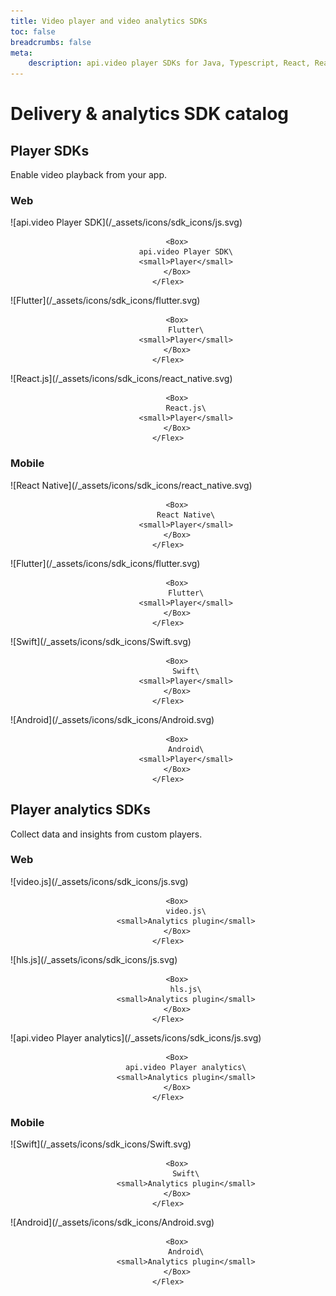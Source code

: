 ```yaml
---
title: Video player and video analytics SDKs
toc: false
breadcrumbs: false
meta: 
    description: api.video player SDKs for Java, Typescript, React, React Native, Flutter, Swift, and Kotlin.
---
```


<div class="section-header no-toc">

# Delivery & analytics SDK catalog

</div>

## Player SDKs

Enable video playback from your app.

### Web

<Grid cols="2" gap="3">
<Card href="././apivideo-player-sdk.md" pad="0">
    <Flex gap="2" pad="2" align="center">
        <Box>![api.video Player SDK](/_assets/icons/sdk_icons/js.svg)</Box>

        <Box>
            api.video Player SDK\
            <small>Player</small>
        </Box>
    </Flex>
</Card>

<Card href="././apivideo-flutter-player.md" pad="0">
    <Flex gap="2" pad="2" align="center">
        <Box>![Flutter](/_assets/icons/sdk_icons/flutter.svg)</Box>

        <Box>
            Flutter\
            <small>Player</small>
        </Box>
    </Flex>
</Card>

<Card href="././apivideo-react-player.md" pad="0">
    <Flex gap="2" pad="2" align="center">
        <Box>![React.js](/_assets/icons/sdk_icons/react_native.svg)</Box>

        <Box>
            React.js\
            <small>Player</small>
        </Box>
    </Flex>
</Card>
</Grid>

### Mobile

<Grid cols="2" gap="3">
<Card href="././apivideo-react-native-player.md" pad="0">
    <Flex gap="2" pad="2" align="center">
        <Box>![React Native](/_assets/icons/sdk_icons/react_native.svg)</Box>

        <Box>
            React Native\
            <small>Player</small>
        </Box>
    </Flex>
</Card>

<Card href="././apivideo-flutter-player.md" pad="0">
    <Flex gap="2" pad="2" align="center">
        <Box>![Flutter](/_assets/icons/sdk_icons/flutter.svg)</Box>

        <Box>
            Flutter\
            <small>Player</small>
        </Box>
    </Flex>
</Card>

<Card href="././apivideo-swift-player.md" pad="0">
    <Flex gap="2" pad="2" align="center">
        <Box>![Swift](/_assets/icons/sdk_icons/Swift.svg)</Box>

        <Box>
            Swift\
            <small>Player</small>
        </Box>
    </Flex>
</Card>

<Card href="././apivideo-android-player.md" pad="0">
    <Flex gap="2" pad="2" align="center">
        <Box>![Android](/_assets/icons/sdk_icons/Android.svg)</Box>

        <Box>
            Android\
            <small>Player</small>
        </Box>
    </Flex>
</Card>
</Grid>

## Player analytics SDKs

Collect data and insights from custom players.

### Web

<Grid cols="2" gap="3">
<Card href="././apivideo-videojs-analytics.md" pad="0">
    <Flex gap="2" pad="2" align="center">
        <Box>![video.js](/_assets/icons/sdk_icons/js.svg)</Box>

        <Box>
            video.js\
            <small>Analytics plugin</small>
        </Box>
    </Flex>
</Card>

<Card href="././apivideo-hlsjs-analytics.md" pad="0">
    <Flex gap="2" pad="2" align="center">
        <Box>![hls.js](/_assets/icons/sdk_icons/js.svg)</Box>

        <Box>
            hls.js\
            <small>Analytics plugin</small>
        </Box>
    </Flex>
</Card>

<Card href="././apivideo-player-analytics.md" pad="0">
    <Flex gap="2" pad="2" align="center">
        <Box>![api.video Player analytics](/_assets/icons/sdk_icons/js.svg)</Box>

        <Box>
            api.video Player analytics\
            <small>Analytics plugin</small>
        </Box>
    </Flex>
</Card>
</Grid>

### Mobile

<Grid cols="2" gap="3">

<Card href="././apivideo-swift-player-analytics.md" pad="0">
    <Flex gap="2" pad="2" align="center">
        <Box>![Swift](/_assets/icons/sdk_icons/Swift.svg)</Box>

        <Box>
            Swift\
            <small>Analytics plugin</small>
        </Box>
    </Flex>
</Card>

<Card href="././apivideo-android-player-analytics.md" pad="0">
    <Flex gap="2" pad="2" align="center">
        <Box>![Android](/_assets/icons/sdk_icons/Android.svg)</Box>

        <Box>
            Android\
            <small>Analytics plugin</small>
        </Box>
    </Flex>
</Card>
</Grid>